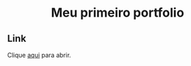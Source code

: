 <h1 align="center">
  Meu primeiro portfolio
</h1>

## Link

Clique [aqui](https://douglasliralima.github.io//) para abrir.
